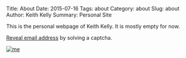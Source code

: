 Title: About
Date: 2015-07-16
Tags: about
Category: about
Slug: about
Author: Keith Kelly
Summary: Personal Site

This is the personal webpage of Keith Kelly. It is mostly empty for now.

<a href="http://www.google.com/recaptcha/mailhide/d?k=01ecAECCw0UTFSy4JfUdnC-A==&amp;c=UPc85iO7uAP0E5GmxHM5sPfA47Wt3Olp_kArZrKoOoI=" onclick="window.open('http://www.google.com/recaptcha/mailhide/d?k\x3d01ecAECCw0UTFSy4JfUdnC-A\x3d\x3d\x26c\x3dUPc85iO7uAP0E5GmxHM5sPfA47Wt3Olp_kArZrKoOoI\x3d', '', 'toolbar=0,scrollbars=0,location=0,statusbar=0,menubar=0,resizable=0,width=500,height=300'); return false;" title="Reveal this e-mail address">Reveal email address</a> by solving a captcha.

[![me](/thumbs/keith3_square_256.jpg)](/images/keith3_square.jpg)

